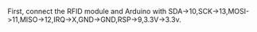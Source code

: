 First, connect the RFID module and Arduino with SDA->10,SCK->13,MOSI->11,MISO->12,IRQ->X,GND->GND,RSP->9,3.3V->3.3v.

